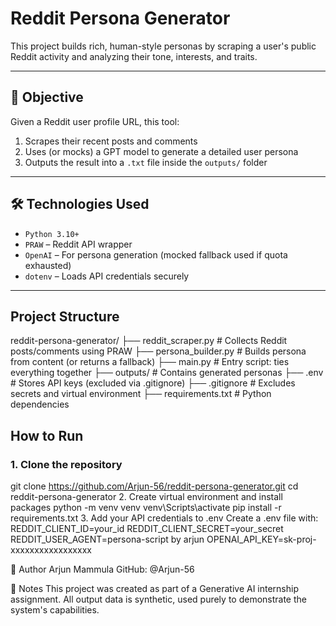 # Reddit Persona Generator

This project builds rich, human-style personas by scraping a user's public Reddit activity and analyzing their tone, interests, and traits.

---

## 🎯 Objective

Given a Reddit user profile URL, this tool:

1. Scrapes their recent posts and comments
2. Uses (or mocks) a GPT model to generate a detailed user persona
3. Outputs the result into a `.txt` file inside the `outputs/` folder

---

## 🛠 Technologies Used

- `Python 3.10+`
- `PRAW` – Reddit API wrapper
- `OpenAI` – For persona generation (mocked fallback used if quota exhausted)
- `dotenv` – Loads API credentials securely

---

##  Project Structure

reddit-persona-generator/
├── reddit_scraper.py # Collects Reddit posts/comments using PRAW
├── persona_builder.py # Builds persona from content (or returns a fallback)
├── main.py # Entry script: ties everything together
├── outputs/ # Contains generated personas
├── .env # Stores API keys (excluded via .gitignore)
├── .gitignore # Excludes secrets and virtual environment
├── requirements.txt # Python dependencies

 ## How to Run

### 1. Clone the repository
git clone https://github.com/Arjun-56/reddit-persona-generator.git
cd reddit-persona-generator
2. Create virtual environment and install packages
 python -m venv venv
 venv\Scripts\activate
 pip install -r requirements.txt
3. Add your API credentials to .env
 Create a .env file with:
REDDIT_CLIENT_ID=your_id
REDDIT_CLIENT_SECRET=your_secret
REDDIT_USER_AGENT=persona-script by arjun
OPENAI_API_KEY=sk-proj-xxxxxxxxxxxxxxxxx

👤 Author
Arjun Mammula
GitHub: @Arjun-56

📌 Notes
This project was created as part of a Generative AI internship assignment.
All output data is synthetic, used purely to demonstrate the system's capabilities.
